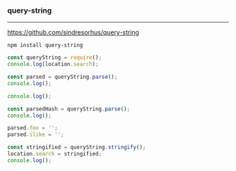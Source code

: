 ### query-string
---
https://github.com/sindresorhus/query-string

```
npm install query-string
```

```js
const queryString = require();
console.log(location.search);

const parsed = queryString.parse();
console.log();

console.log();

const parsedHash = queryString.parse();
console.log();

parsed.foo = '';
parsed.ilike = '';

const stringified = queryString.stringify();
location.search = stringified;
console.log();
```

```
```

